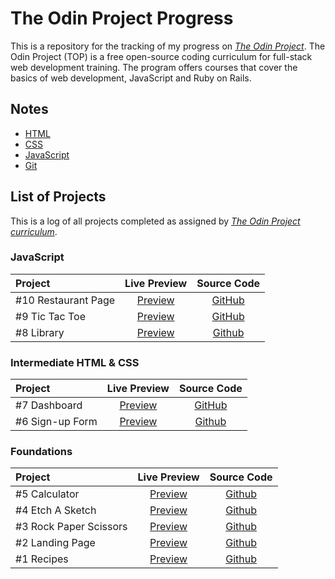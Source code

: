 # The Odin Project Progress

This is a repository for the tracking of my progress on [*The Odin Project*](https://www.theodinproject.com/dashboard). The Odin Project (TOP) is a free open-source coding curriculum for full-stack web development training. The program offers courses that cover the basics of web development, JavaScript and Ruby on Rails.

## Notes

- [HTML](HTML/html.md)
- [CSS](CSS/css.md)
- [JavaScript](JavaScript/javascript.md)
- [Git](git.md)

## List of Projects

This is a log of all projects completed as assigned by [*The Odin Project curriculum*](https://www.theodinproject.com/dashboard).

### JavaScript

| **Project** | **Live Preview** | **Source Code** |
| :------------ | :--------: | :---------: |
| #10 Restaurant Page | [Preview](https://devvivan.github.io/odin-restaurant-page/) | [GitHub](https://github.com/DevVivan/odin-restaurant-page) | 
| #9 Tic Tac Toe | [Preview](https://devvivan.github.io/odin-tic-tac-toe/) | [GitHub](https://github.com/DevVivan/odin-tic-tac-toe) | 
| #8 Library | [Preview](https://devvivan.github.io/odin-library/) | [Github](https://github.com/DevVivan/odin-library) |


### Intermediate HTML & CSS

| **Project** | **Live Preview** | **Source Code** |
| :------------ | :--------: | :---------: |
| #7 Dashboard | [Preview](https://devvivan.github.io/odin-dashboard/) | [GitHub](https://github.com/DevVivan/odin-dashboard)
| #6 Sign-up Form | [Preview](https://devvivan.github.io/odin-signup-form/) | [Github](https://github.com/DevVivan/odin-signup-form) |

### Foundations

| **Project** | **Live Preview** | **Source Code** |
| :------------ | :--------: | :---------: |
| #5 Calculator | [Preview](https://devvivan.github.io/odin-calculator/) | [Github](https://github.com/DevVivan/odin-calculator) |
| #4 Etch A Sketch | [Preview](https://devvivan.github.io/odin-etch-a-sketch/) | [Github](https://github.com/DevVivan/odin-etch-a-sketch) |
| #3 Rock Paper Scissors | [Preview](https://devvivan.github.io/odin-rock-paper-scissors/) | [Github](https://github.com/DevVivan/odin-rock-paper-scissors) |
| #2 Landing Page | [Preview](https://devvivan.github.io/odin-landing-page/) | [Github](https://github.com/DevVivan/odin-landing-page) |
| #1 Recipes | [Preview](https://devvivan.github.io/odin-recipes/) | [Github](https://github.com/DevVivan/odin-recipes) |

